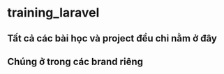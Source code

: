 # training_laravel
## Tất cả các bài học và project đều chỉ nằm ở đây
## Chúng ở trong các brand riêng
